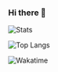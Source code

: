 ### Hi there 👋

<!--
**wwerner/wwerner** is a ✨ _special_ ✨ repository because its `README.md` (this file) appears on your GitHub profile.

Here are some ideas to get you started:

- 🔭 I’m currently working on ...
- 🌱 I’m currently learning ...
- 👯 I’m looking to collaborate on ...
- 🤔 I’m looking for help with ...
- 💬 Ask me about ...
- 📫 How to reach me: ...
- 😄 Pronouns: ...
- ⚡ Fun fact: ...
-->


![Stats](https://github-readme-stats.vercel.app/api?username=wwerner&show_icons=true&count_private=true&include_all_commits=true)

![Top Langs](https://github-readme-stats.vercel.app/api/top-langs/?username=wwerner&hide=shell&langs_count=10&layout=compact)

![Wakatime](https://github-readme-stats.vercel.app/api/wakatime?username=wwerner)
